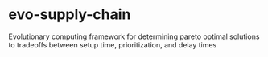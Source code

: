 # evo-supply-chain
Evolutionary computing framework for determining pareto optimal solutions to tradeoffs between setup time, prioritization, and delay times

